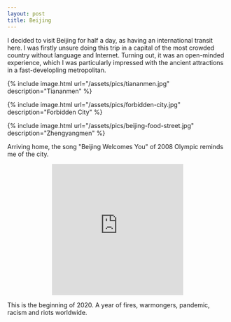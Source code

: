 ```yaml
---
layout: post
title: Beijing
---
```


I decided to visit Beijing for half a day, as having an international transit here. I was firstly unsure doing this trip in a capital of the most crowded country without language and Internet. Turning out, it was an open-minded experience, which I was particularly impressed with the ancient attractions in a fast-developling metropolitan.

{% include image.html url="/assets/pics/tiananmen.jpg" description="Tiananmen" %}

{% include image.html url="/assets/pics/forbidden-city.jpg" description="Forbidden City" %}

{% include image.html url="/assets/pics/beijing-food-street.jpg" description="Zhengyangmen" %}

Arriving home, the song "Beijing Welcomes You" of 2008 Olympic reminds me of the city.

<p align="center">
    <iframe height="300" src="https://www.youtube.com/embed/xR6JLN-1UcY" frameborder="0" allowfullscreen></iframe>
</p>

This is the beginning of 2020. A year of fires, warmongers, pandemic, racism and riots worldwide.
